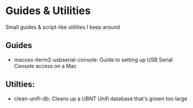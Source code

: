 # Guides & Utilities
Small guides & script-like utilities I keep around

## Guides
* macosx-iterm2-usbserial-console: Guide to setting up USB Serial Console access on a Mac

## Utilties:
* clean-unifi-db: Cleans up a UBNT Unifi database that's grown too large
